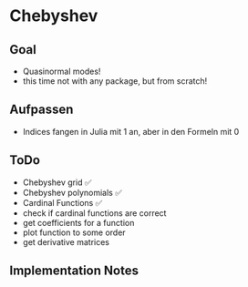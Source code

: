 Chebyshev
========================================

Goal
----------------------------------------

- Quasinormal modes!
- this time not with any package, but from scratch!

Aufpassen
----------------------------------------

- Indices fangen in Julia mit 1 an, aber in den Formeln mit 0


ToDo
----------------------------------------


- Chebyshev grid ✅
- Chebyshev polynomials ✅
- Cardinal Functions ✅
- check if cardinal functions are correct
- get coefficients for a function
- plot function to some order
- get derivative matrices

Implementation Notes
----------------------------------------


